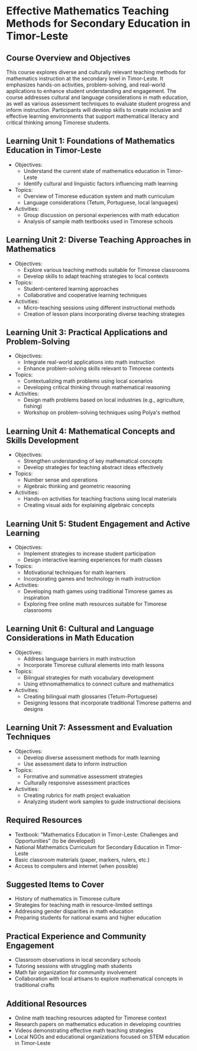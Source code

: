 # Effective Mathematics Teaching Methods for Secondary Education in Timor-Leste

## Course Overview and Objectives

This course explores diverse and culturally relevant teaching methods for mathematics instruction at the secondary level in Timor-Leste. It emphasizes hands-on activities, problem-solving, and real-world applications to enhance student understanding and engagement. The course addresses cultural and language considerations in math education, as well as various assessment techniques to evaluate student progress and inform instruction. Participants will develop skills to create inclusive and effective learning environments that support mathematical literacy and critical thinking among Timorese students.

## Learning Unit 1: Foundations of Mathematics Education in Timor-Leste
- Objectives:
  * Understand the current state of mathematics education in Timor-Leste
  * Identify cultural and linguistic factors influencing math learning
- Topics:
  * Overview of Timorese education system and math curriculum
  * Language considerations (Tetum, Portuguese, local languages)
- Activities:
  * Group discussion on personal experiences with math education
  * Analysis of sample math textbooks used in Timorese schools

## Learning Unit 2: Diverse Teaching Approaches in Mathematics
- Objectives:
  * Explore various teaching methods suitable for Timorese classrooms
  * Develop skills to adapt teaching strategies to local contexts
- Topics:
  * Student-centered learning approaches
  * Collaborative and cooperative learning techniques
- Activities:
  * Micro-teaching sessions using different instructional methods
  * Creation of lesson plans incorporating diverse teaching strategies

## Learning Unit 3: Practical Applications and Problem-Solving
- Objectives:
  * Integrate real-world applications into math instruction
  * Enhance problem-solving skills relevant to Timorese contexts
- Topics:
  * Contextualizing math problems using local scenarios
  * Developing critical thinking through mathematical reasoning
- Activities:
  * Design math problems based on local industries (e.g., agriculture, fishing)
  * Workshop on problem-solving techniques using Polya's method

## Learning Unit 4: Mathematical Concepts and Skills Development
- Objectives:
  * Strengthen understanding of key mathematical concepts
  * Develop strategies for teaching abstract ideas effectively
- Topics:
  * Number sense and operations
  * Algebraic thinking and geometric reasoning
- Activities:
  * Hands-on activities for teaching fractions using local materials
  * Creating visual aids for explaining algebraic concepts

## Learning Unit 5: Student Engagement and Active Learning
- Objectives:
  * Implement strategies to increase student participation
  * Design interactive learning experiences for math classes
- Topics:
  * Motivational techniques for math learners
  * Incorporating games and technology in math instruction
- Activities:
  * Developing math games using traditional Timorese games as inspiration
  * Exploring free online math resources suitable for Timorese classrooms

## Learning Unit 6: Cultural and Language Considerations in Math Education
- Objectives:
  * Address language barriers in math instruction
  * Incorporate Timorese cultural elements into math lessons
- Topics:
  * Bilingual strategies for math vocabulary development
  * Using ethnomathematics to connect culture and mathematics
- Activities:
  * Creating bilingual math glossaries (Tetum-Portuguese)
  * Designing lessons that incorporate traditional Timorese patterns and designs

## Learning Unit 7: Assessment and Evaluation Techniques
- Objectives:
  * Develop diverse assessment methods for math learning
  * Use assessment data to inform instruction
- Topics:
  * Formative and summative assessment strategies
  * Culturally responsive assessment practices
- Activities:
  * Creating rubrics for math project evaluation
  * Analyzing student work samples to guide instructional decisions

## Required Resources

- Textbook: "Mathematics Education in Timor-Leste: Challenges and Opportunities" (to be developed)
- National Mathematics Curriculum for Secondary Education in Timor-Leste
- Basic classroom materials (paper, markers, rulers, etc.)
- Access to computers and internet (when possible)

## Suggested Items to Cover

- History of mathematics in Timorese culture
- Strategies for teaching math in resource-limited settings
- Addressing gender disparities in math education
- Preparing students for national exams and higher education

## Practical Experience and Community Engagement

- Classroom observations in local secondary schools
- Tutoring sessions with struggling math students
- Math fair organization for community involvement
- Collaboration with local artisans to explore mathematical concepts in traditional crafts

## Additional Resources

- Online math teaching resources adapted for Timorese context
- Research papers on mathematics education in developing countries
- Videos demonstrating effective math teaching strategies
- Local NGOs and educational organizations focused on STEM education in Timor-Leste